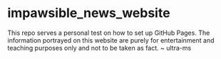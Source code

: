 # impawsible_news_website

This repo serves a personal test on how to set up GitHub Pages. The information portrayed on this website are purely for entertainment and teaching purposes only and not to be taken as fact.
~ ultra-ms
